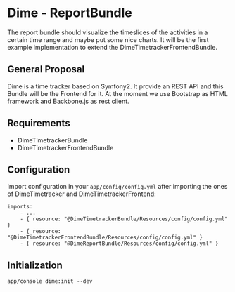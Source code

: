 # Dime - ReportBundle

The report bundle should visualize the timeslices of the activities in a certain time range and maybe put some nice 
charts. It will be the first example implementation to extend the DimeTimetrackerFrontendBundle.

## General Proposal

Dime is a time tracker based on Symfony2. It provide an REST API and this Bundle will be the Frontend for it. At the 
moment we use Bootstrap as HTML framework and Backbone.js as rest client.

## Requirements

- DimeTimetrackerBundle
- DimeTimetrackerFrontendBundle

## Configuration

Import configuration in your `app/config/config.yml` after importing the ones of DimeTimetracker and DimeTimetrackerFrontend:

    imports:
        - ...
        - { resource: "@DimeTimetrackerBundle/Resources/config/config.yml" }
        - { resource: "@DimeTimetrackerFrontendBundle/Resources/config/config.yml" }
        - { resource: "@DimeReportBundle/Resources/config/config.yml" }

## Initialization

    app/console dime:init --dev

